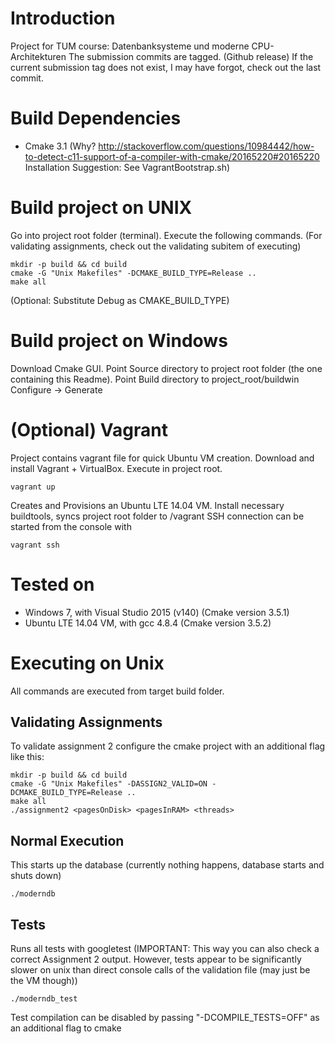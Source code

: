 # Introduction
Project for TUM course: Datenbanksysteme und moderne CPU-Architekturen 
The submission commits are tagged. (Github release) If the current submission tag does not exist, I may have forgot, check out the last commit.

# Build Dependencies
* Cmake 3.1 (Why? http://stackoverflow.com/questions/10984442/how-to-detect-c11-support-of-a-compiler-with-cmake/20165220#20165220 Installation Suggestion: See VagrantBootstrap.sh)

# Build project on UNIX
Go into project root folder (terminal). Execute the following commands.
(For validating assignments, check out the validating subitem of executing)
```
mkdir -p build && cd build
cmake -G "Unix Makefiles" -DCMAKE_BUILD_TYPE=Release ..
make all
```
(Optional: Substitute Debug as CMAKE_BUILD_TYPE)

# Build project on Windows
Download Cmake GUI. Point Source directory to project root folder (the one containing this Readme).
Point Build directory to project_root/buildwin
Configure -> Generate

# (Optional) Vagrant
Project contains vagrant file for quick Ubuntu VM creation.
Download and install Vagrant + VirtualBox.
Execute in project root.
```
vagrant up
```
Creates and Provisions an Ubuntu LTE 14.04 VM. Install necessary buildtools, syncs project root folder to
/vagrant
SSH connection can be started from the console with
```
vagrant ssh
```

# Tested on
* Windows 7, with Visual Studio 2015 (v140) (Cmake version 3.5.1)
* Ubuntu LTE 14.04 VM, with gcc 4.8.4 (Cmake version 3.5.2)

# Executing on Unix
All commands are executed from target build folder.

## Validating Assignments
To validate assignment 2 configure the cmake project with an additional flag like this:
```
mkdir -p build && cd build
cmake -G "Unix Makefiles" -DASSIGN2_VALID=ON -DCMAKE_BUILD_TYPE=Release ..
make all
./assignment2 <pagesOnDisk> <pagesInRAM> <threads>
```

## Normal Execution
This starts up the database (currently nothing happens, database starts and shuts down)
```
./moderndb
```

## Tests
Runs all tests with googletest
(IMPORTANT: This way you can also check a correct Assignment 2 output. 
However, tests appear to be significantly slower on unix than direct console calls of the validation file (may just be the VM though))
```
./moderndb_test
```
Test compilation can be disabled by passing "-DCOMPILE_TESTS=OFF" as an
additional flag to cmake
